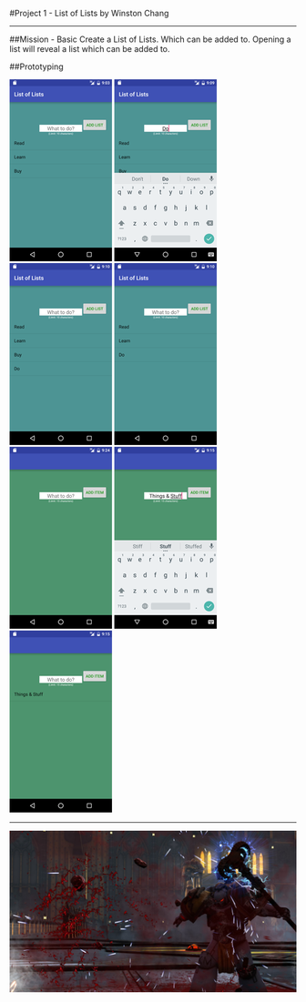 #Project 1 - List of Lists
by Winston Chang

---
##Mission - Basic
Create a List of Lists. Which can be added to. Opening a list will reveal a list which can be added to.



##Prototyping

![Home](screenshots/home_.png)
![Home](screenshots/home_addList_.png)
![Home](screenshots/home_addList_after.png)
![Home](screenshots/home_addList_remove.png)
<br/>
![Home](screenshots/home_child_.png)
![Home](screenshots/home_child_addItem_.png)
![Home](screenshots/home_child_addItem_after.png)




---
![BLORP](screenshots/default.jpg)